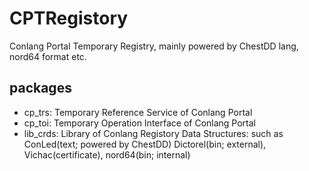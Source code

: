 # CPTRegistory

Conlang Portal Temporary Registry, mainly powered by ChestDD lang, nord64 format etc.

## packages

- cp_trs: Temporary Reference Service of Conlang Portal
- cp_toi: Temporary Operation Interface of Conlang Portal 
- lib_crds: Library of Conlang Registory Data Structures: such as ConLed(text; powered by ChestDD) Dictorel(bin; external), Vichac(certificate), nord64(bin; internal)
